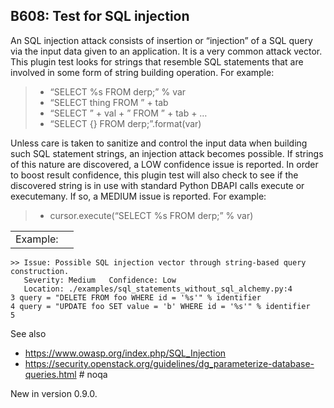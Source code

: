 B608: Test for SQL injection
----------------------------

An SQL injection attack consists of insertion or “injection” of a SQL
query via the input data given to an application. It is a very common
attack vector. This plugin test looks for strings that resemble SQL
statements that are involved in some form of string building operation.
For example:

> -   “SELECT %s FROM derp;” % var
> -   “SELECT thing FROM ” + tab
> -   “SELECT ” + val + ” FROM ” + tab + …
> -   “SELECT {} FROM derp;”.format(var)

Unless care is taken to sanitize and control the input data when
building such SQL statement strings, an injection attack becomes
possible. If strings of this nature are discovered, a LOW confidence
issue is reported. In order to boost result confidence, this plugin test
will also check to see if the discovered string is in use with standard
Python DBAPI calls execute or executemany. If so, a MEDIUM issue is
reported. For example:

> -   cursor.execute(“SELECT %s FROM derp;” % var)

|          |     |
|----------|-----|
| Example: |     |

    >> Issue: Possible SQL injection vector through string-based query
    construction.
       Severity: Medium   Confidence: Low
       Location: ./examples/sql_statements_without_sql_alchemy.py:4
    3 query = "DELETE FROM foo WHERE id = '%s'" % identifier
    4 query = "UPDATE foo SET value = 'b' WHERE id = '%s'" % identifier
    5

See also

-   <a href="https://www.owasp.org/index.php/SQL_Injection" class="uri reference external">https://www.owasp.org/index.php/SQL_Injection</a>
-   <a href="https://security.openstack.org/guidelines/dg_parameterize-database-queries.html" class="uri reference external">https://security.openstack.org/guidelines/dg_parameterize-database-queries.html</a>
    \# noqa

<span class="versionmodified">New in version 0.9.0.</span>
